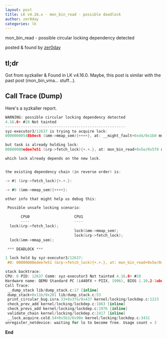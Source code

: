 ```yaml
---
layout: post
title: LK v4.16.x - mon_bin_read - possible deadlock
author: zer0day
categories: lk
---
```


mon_bin_read - possible circular locking dependency detected

posted & found by [zer0day](https://kozistr.github.io/)

## tl;dr

Got from syzkaller & Found in LK v4.16.0. Maybe, this post is similar with the past post (mon_bin_vma... stuff...).

## Call Trace (Dump)

Here's a syzkaller report.

```c
WARNING: possible circular locking dependency detected
4.16.0+ #28 Not tainted
------------------------------------------------------
syz-executor3/12637 is trying to acquire lock:
00000000548b0ec6 (&mm->mmap_sem){++++}, at: __might_fault+0xd4/0x1b0 mm/memory.c:4571

but task is already holding lock:
00000000edee7e51 (&rp->fetch_lock){+.+.}, at: mon_bin_read+0x5e/0x5f0 drivers/usb/mon/mon_bin.c:813

which lock already depends on the new lock.


the existing dependency chain (in reverse order) is:

-> #1 (&rp->fetch_lock){+.+.}:

-> #0 (&mm->mmap_sem){++++}:

other info that might help us debug this:

 Possible unsafe locking scenario:

       CPU0                    CPU1
       ----                    ----
  lock(&rp->fetch_lock);
                               lock(&mm->mmap_sem);
                               lock(&rp->fetch_lock);
  lock(&mm->mmap_sem);

 *** DEADLOCK ***

1 lock held by syz-executor3/12637:
 #0: 00000000edee7e51 (&rp->fetch_lock){+.+.}, at: mon_bin_read+0x5e/0x5f0 drivers/usb/mon/mon_bin.c:813

stack backtrace:
CPU: 0 PID: 12637 Comm: syz-executor3 Not tainted 4.16.0+ #28
Hardware name: QEMU Standard PC (i440FX + PIIX, 1996), BIOS 1.10.2-1ubuntu1 04/01/2014
Call Trace:
 __dump_stack lib/dump_stack.c:17 [inline]
 dump_stack+0x11b/0x201 lib/dump_stack.c:53
 print_circular_bug.isra.33+0x3fe/0x437 kernel/locking/lockdep.c:1223
 check_prev_add kernel/locking/lockdep.c:1863 [inline]
 check_prevs_add kernel/locking/lockdep.c:1976 [inline]
 validate_chain kernel/locking/lockdep.c:2417 [inline]
 __lock_acquire.cold.54+0x5b3/0x90e kernel/locking/lockdep.c:3431
unregister_netdevice: waiting for lo to become free. Usage count = 3
```

**End**
